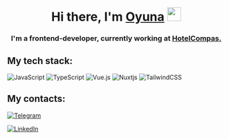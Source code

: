 <h1 align="center">Hi there, I'm <a href="https://verypericloud.github.io/portfolio/" target="_blank">Oyuna</a> 
<img src="https://github.com/blackcater/blackcater/raw/main/images/Hi.gif" height="32"/></h1>
<h3 align="center">I'm a frontend-developer, currently working at
<a href="https://hotelcompas.com" target="_blank">HotelCompas.</a> 
</h3>


<h2>My tech stack:</h2>

![JavaScript](https://img.shields.io/badge/javascript-%23323330.svg?style=for-the-badge&logo=javascript&logoColor=%23F7DF1E)
![TypeScript](https://img.shields.io/badge/typescript-%23007ACC.svg?style=for-the-badge&logo=typescript&logoColor=white)
![Vue.js](https://img.shields.io/badge/vuejs-%2335495e.svg?style=for-the-badge&logo=vuedotjs&logoColor=%234FC08D)
![Nuxtjs](https://img.shields.io/badge/Nuxt-002E3B?style=for-the-badge&logo=nuxtdotjs&logoColor=#00DC82)
![TailwindCSS](https://img.shields.io/badge/tailwindcss-%2338B2AC.svg?style=for-the-badge&logo=tailwind-css&logoColor=white)


<h2>My contacts:</h2>

<a href="https://t.me/IamOyuna" target="_blank">

![Telegram](https://img.shields.io/badge/Telegram-2CA5E0?style=for-the-badge&logo=telegram&logoColor=white) 

</a>

<a href="https://www.linkedin.com/in/oyuna-zhigzhitzhapova-70b788265/" target="_blank">

![LinkedIn](https://img.shields.io/badge/linkedin-%230077B5.svg?style=for-the-badge&logo=linkedin&logoColor=white)

</a>
